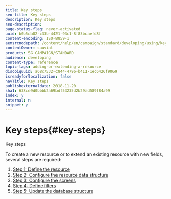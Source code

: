 ```yaml
---
title: Key steps
seo-title: Key steps
description: Key steps
seo-description: 
page-status-flag: never-activated
uuid: b0b5da82-c33b-4421-93c1-8f83bcaefd8f
content-encoding: ISO-8859-1
aemsrcnodepath: /content/help/en/campaign/standard/developing/using/key-steps
contentOwner: sauviat
products: SG_CAMPAIGN/STANDARD
audience: developing
content-type: reference
topic-tags: adding-or-extending-a-resource
discoiquuid: a68c7532-c844-4796-b411-1ec6426f9069
isreadyforlocalization: false
navTitle: Key steps
publishexternaldate: 2018-11-20
sha1: 638ce9d0bbbb2a69bdf53235d2b29ad589f84a99
index: y
internal: n
snippet: y
---
```


# Key steps{#key-steps}

Key steps

To create a new resource or to extend an existing resource with new fields, several steps are required:

1. [Step 1: Define the resource](../../developing/using/step-1--define-the-resource.md)
1. [Step 2: Configure the resource data structure](../../developing/using/step-2--configure-the-resource-data-structure.md)
1. [Step 3: Configure the screens](../../developing/using/step-3--configure-the-screens.md)
1. [Step 4: Define filters](../../developing/using/step-4--define-filters.md)
1. [Step 5: Update the database structure](../../developing/using/step-5--update-the-database-structure.md)

